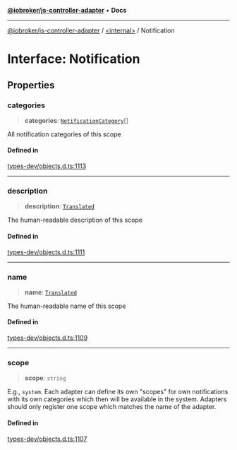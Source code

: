 [**@iobroker/js-controller-adapter**](../../README.md) • **Docs**

***

[@iobroker/js-controller-adapter](../../globals.md) / [\<internal\>](../README.md) / Notification

# Interface: Notification

## Properties

### categories

> **categories**: [`NotificationCategory`](../type-aliases/NotificationCategory.md)[]

All notification categories of this scope

#### Defined in

[types-dev/objects.d.ts:1113](https://github.com/ioBroker/ioBroker.js-controller/blob/99469b9944509b9c64b9a28da6d8dabf17a8ea74/packages/types-dev/objects.d.ts#L1113)

***

### description

> **description**: [`Translated`](../type-aliases/Translated.md)

The human-readable description of this scope

#### Defined in

[types-dev/objects.d.ts:1111](https://github.com/ioBroker/ioBroker.js-controller/blob/99469b9944509b9c64b9a28da6d8dabf17a8ea74/packages/types-dev/objects.d.ts#L1111)

***

### name

> **name**: [`Translated`](../type-aliases/Translated.md)

The human-readable name of this scope

#### Defined in

[types-dev/objects.d.ts:1109](https://github.com/ioBroker/ioBroker.js-controller/blob/99469b9944509b9c64b9a28da6d8dabf17a8ea74/packages/types-dev/objects.d.ts#L1109)

***

### scope

> **scope**: `string`

E.g., `system`. Each adapter can define its own "scopes" for own notifications with its own categories which then will be available in the system. Adapters should only register one scope which matches the name of the adapter.

#### Defined in

[types-dev/objects.d.ts:1107](https://github.com/ioBroker/ioBroker.js-controller/blob/99469b9944509b9c64b9a28da6d8dabf17a8ea74/packages/types-dev/objects.d.ts#L1107)
